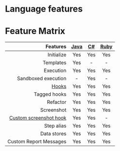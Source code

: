 # Language features

# Feature Matrix

| Features               | [Java][1] | [C#][2] | [Ruby][3] |
|-----------------------:|:---------:|:-------:|:---------:|
| Initialize             | Yes       | Yes     | Yes       |
| Templates              | Yes       | -       | -         |
| Execution              | Yes       | Yes     | Yes       |
| Sandboxed execution    | -         | Yes     | -         |
| [Hooks](language_features/execution_hooks.md)                  | Yes       | Yes     | Yes       |
| Tagged hooks           | Yes       | Yes     | Yes       |
| Refactor               | Yes       | Yes     | Yes       |
| Screenshot             | Yes       | Yes     | Yes       |
| [Custom screenshot hook](language_features/custom_screenshots.md) | Yes       | Yes     | -         |
| Step alias             | Yes       | Yes     | Yes       |
| Data stores            | Yes       | Yes     | Yes       |
| Custom Report Messages | Yes       | Yes     | Yes       |

[1]: https://github.com/getgauge/gauge-java
[2]: https://github.com/getgauge/gauge-csharp
[3]: https://github.com/getgauge/gauge-ruby
